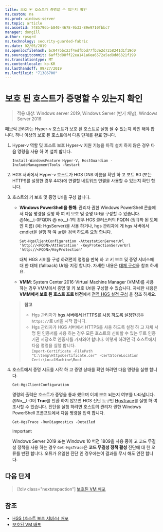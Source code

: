 ```yaml
---
title: 보호 된 호스트가 증명할 수 있는지 확인
ms.custom: na
ms.prod: windows-server
ms.topic: article
ms.assetid: 7485796b-b840-4678-9b33-89e9710fbbc7
manager: dongill
author: rpsqrd
ms.technology: security-guarded-fabric
ms.date: 02/05/2019
ms.openlocfilehash: bc047bbc23f4edfbbd77fb3e2d7258241d1f19d0
ms.sourcegitcommit: 6aff3d88ff22ea141a6ea6572a5ad8dd6321f199
ms.translationtype: MT
ms.contentlocale: ko-KR
ms.lasthandoff: 09/27/2019
ms.locfileid: "71386700"
---
```

# <a name="confirm-guarded-hosts-can-attest"></a>보호 된 호스트가 증명할 수 있는지 확인 

>적용 대상: Windows server 2019, Windows Server (반기 채널), Windows Server 2016


패브릭 관리자는 Hyper-v 호스트가 보호 된 호스트로 실행 될 수 있는지 확인 해야 합니다. 하나 이상의 보호 된 호스트에서 다음 단계를 완료 합니다.

1.  Hyper-v 역할 및 호스트 보호 Hyper-v 지원 기능을 아직 설치 하지 않은 경우 다음 명령을 사용 하 여 설치 합니다.

        Install-WindowsFeature Hyper-V, HostGuardian -IncludeManagementTools -Restart

2.  HGS 서버에서 Hyper-v 호스트가 HGS DNS 이름을 확인 하 고 포트 80 (또는 HTTPS를 설정한 경우 443)에 연결할 네트워크 연결을 사용할 수 있는지 확인 합니다.

2.  호스트의 키 보호 및 증명 Url을 구성 합니다.

    - **Windows PowerShell을 통해**: 관리자 권한 Windows PowerShell 콘솔에서 다음 명령을 실행 하 여 키 보호 및 증명 Url을 구성할 수 있습니다. @No__t-0FQDN @ no__t-1의 경우 HGS 클러스터의 FQDN (정규화 된 도메인 이름) (예: HgsServer)을 사용 하거나, hgs 관리자에 게 hgs 서버에서 cmdlet을 실행 하 여 url을 검색 하도록 요청 합니다.

        `Set-HgsClientConfiguration -AttestationServerUrl 'http://<FQDN>/Attestation' -KeyProtectionServerUrl 'http://<FQDN>/KeyProtection'`

        대체 HGS 서버를 구성 하려면이 명령을 반복 하 고 키 보호 및 증명 서비스에 대 한 대체 (fallback) Url을 지정 합니다. 자세한 내용은 [대체 구성](guarded-fabric-manage-branch-office.md#fallback-configuration)을 참조 하세요. 

    - **VMM**: System Center 2016-Virtual Machine Manager (VMM)를 사용 하는 경우 VMM에서 증명 및 키 보호 Url을 구성할 수 있습니다. 자세한 내용은 **VMM에서 보호 된 호스트 프로 비전**에서 [전역 HGS 설정 구성](https://technet.microsoft.com/system-center-docs/vmm/scenario/guarded-hosts#configure-global-hgs-settings) 을 참조 하세요.
    
    >**참고**
    > - Hgs 관리자가 [hgs 서버에서 HTTPS를 사용 하도록 설정한](guarded-fabric-configure-hgs-https.md)경우 `https://`로 url을 시작 합니다.
    > - Hgs 관리자가 HGS 서버에서 HTTPS를 사용 하도록 설정 하 고 자체 서명 된 인증서를 사용 하는 경우 모든 호스트의 신뢰할 수 있는 루트 인증 기관 저장소로 인증서를 가져와야 합니다. 이렇게 하려면 각 호스트에서 다음 명령을 실행 합니다.<br>
        `Import-Certificate -FilePath "C:\temp\HttpsCertificate.cer" -CertStoreLocation Cert:\LocalMachine\Root`
    
3.  호스트에서 증명 시도를 시작 하 고 증명 상태를 확인 하려면 다음 명령을 실행 합니다.

        Get-HgsClientConfiguration

    명령의 출력은 호스트가 증명을 통과 했으며 이제 보호 되는지 여부를 나타냅니다. @No__t-0이 **True**를 반환 하지 않으면 HGS 진단 도구인 [HgsTrace](https://technet.microsoft.com/library/mt718831.aspx)를 실행 하 여 조사할 수 있습니다. 진단을 실행 하려면 호스트의 관리자 권한 Windows PowerShell 프롬프트에서 다음 명령을 입력 합니다.

        Get-HgsTrace -RunDiagnostics -Detailed

    > [!IMPORTANT]
    > Windows Server 2019 또는 Windows 10 버전 1809을 사용 중이 고 코드 무결성 정책을 사용 하는 경우 `Get-HgsTrace`은 **코드 무결성 정책 활성** 진단에 대 한 오류를 반환 합니다.
    > 오류가 유일한 진단 인 경우에는이 결과를 무시 해도 안전 합니다.

## <a name="next-step"></a>다음 단계

> [!div class="nextstepaction"]
> [보호된 VM 배포](guarded-fabric-configuration-scenarios-for-shielded-vms-overview.md)

## <a name="see-also"></a>참조

- [HGS (호스트 보호 서비스) 배포](guarded-fabric-deploying-hgs-overview.md)
- [보호된 VM 배포](guarded-fabric-configuration-scenarios-for-shielded-vms-overview.md)

